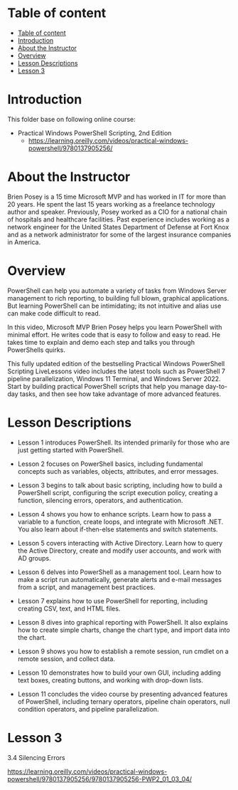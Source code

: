 
# Table of content

<!-- TOC -->

- [Table of content](#table-of-content)
- [Introduction](#introduction)
- [About the Instructor](#about-the-instructor)
- [Overview](#overview)
- [Lesson Descriptions](#lesson-descriptions)
- [Lesson 3](#lesson-3)

<!-- /TOC -->

# Introduction


This folder base on following online course:

- Practical Windows PowerShell Scripting, 2nd Edition
    - https://learning.oreilly.com/videos/practical-windows-powershell/9780137905256/

# About the Instructor 

Brien Posey is a 15 time Microsoft MVP and has worked in IT for more than 20 years. He spent the last 15 years working as a freelance technology author and speaker. Previously, Posey worked as a CIO for a national chain of hospitals and healthcare facilities. Past experience includes working as a network engineer for the United States Department of Defense at Fort Knox and as a network administrator for some of the largest insurance companies in America.


# Overview

PowerShell can help you automate a variety of tasks from Windows Server management to rich reporting, to building full blown, graphical applications. But learning PowerShell can be intimidating; its not intuitive and alias use can make code difficult to read.

In this video, Microsoft MVP Brien Posey helps you learn PowerShell with minimal effort. He writes code that is easy to follow and easy to read. He takes time to explain and demo each step and talks you through PowerShells quirks.

This fully updated edition of the bestselling Practical Windows PowerShell Scripting LiveLessons video includes the latest tools such as PowerShell 7 pipeline parallelization, Windows 11 Terminal, and Windows Server 2022. Start by building practical PowerShell scripts that help you manage day-to-day tasks, and then see how take advantage of more advanced features.


# Lesson Descriptions

- Lesson 1 introduces PowerShell. Its intended primarily for those who are just getting started with PowerShell.

- Lesson 2 focuses on PowerShell basics, including fundamental concepts such as variables, objects, attributes, and error messages.

- Lesson 3 begins to talk about basic scripting, including how to build a PowerShell script, configuring the script execution policy, creating a function, silencing errors, operators, and authentication.

- Lesson 4 shows you how to enhance scripts. Learn how to pass a variable to a function, create loops, and integrate with Microsoft .NET. You also learn about if-then-else statements and switch statements.

- Lesson 5 covers interacting with Active Directory. Learn how to query the Active Directory, create and modify user accounts, and work with AD groups.

- Lesson 6 delves into PowerShell as a management tool. Learn how to make a script run automatically, generate alerts and e-mail messages from a script, and management best practices.

- Lesson 7 explains how to use PowerShell for reporting, including creating CSV, text, and HTML files.

- Lesson 8 dives into graphical reporting with PowerShell. It also explains how to create simple charts, change the chart type, and import data into the chart.

- Lesson 9 shows you how to establish a remote session, run cmdlet on a remote session, and collect data.

- Lesson 10 demonstrates how to build your own GUI, including adding text boxes, creating buttons, and working with drop-down lists.

- Lesson 11 concludes the video course by presenting advanced features of PowerShell, including ternary operators, pipeline chain operators, null condition operators, and pipeline parallelization.


# Lesson 3


3.4 Silencing Errors

https://learning.oreilly.com/videos/practical-windows-powershell/9780137905256/9780137905256-PWP2_01_03_04/